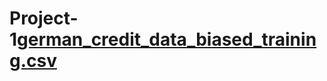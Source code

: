 # Project-1[german_credit_data_biased_training.csv](https://github.com/Tongamanga/Project-1/files/15287610/german_credit_data_biased_training.csv)
